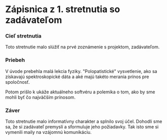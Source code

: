 # Zápisnica z 1. stretnutia so zadávateľom

### Cieľ stretnutia
Toto stretnutie malo slúžiť na prvé zoznámenie s projektom, zadávateľom.

### Priebeh
V úvode prebehla malá lekcia fyziky. "Polopatistické" vysvetlenie, ako sa získavajú spektroskopické dáta a aké majú takéto merania prínos pre spoločnosť. 

Potom prišlo k ukáže aktuálneho softvéru a polemika o tom, ako by sme mohli byť čo najväčším prínosom.

### Záver
Toto stretnutie malo informatívny charakter a splnilo svoj účel. Dohodli sme sa, že si zadávateľ premyslí a sformuluje jeho požiadavky. Tak isto sme si vymenili maily na vzájomnú komunikáciu.